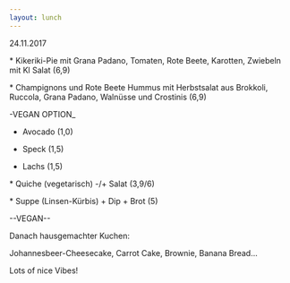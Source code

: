 ```yaml
---
layout: lunch
---
```



24.11.2017

\* Kikeriki-Pie mit Grana Padano, Tomaten, Rote Beete, Karotten, Zwiebeln mit Kl Salat (6,9)

\* Champignons und Rote Beete Hummus mit Herbstsalat aus Brokkoli, Ruccola, Grana Padano, Waln&uuml;sse und Crostinis (6,9)

-VEGAN OPTION_

+ Avocado (1,0)

+ Speck (1,5)

+ Lachs (1,5)

\* Quiche (vegetarisch) -/+ Salat (3,9/6)

\* Suppe (Linsen-K&uuml;rbis) + Dip + Brot (5)

--VEGAN--

Danach hausgemachter Kuchen:

Johannesbeer-Cheesecake, Carrot Cake, Brownie, Banana Bread...

Lots of nice Vibes!